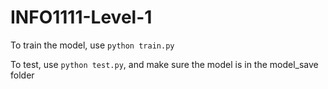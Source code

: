 # INFO1111-Level-1

To train the model, use `python train.py`

To test, use `python test.py`, and make sure the model is in the model_save folder
